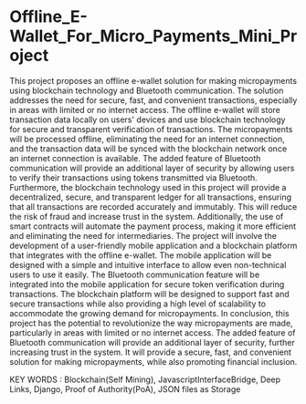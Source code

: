 # Offline_E-Wallet_For_Micro_Payments_Mini_Project

This project proposes an offline e-wallet solution for making micropayments using blockchain technology and Bluetooth communication. The solution addresses the need for secure, fast, and convenient transactions, especially in areas with limited or no internet access. The offline e-wallet will store transaction data locally on users' devices and use blockchain technology for secure and transparent verification of transactions. The micropayments will be processed offline, eliminating the need for an internet connection, and the transaction data will be synced with the blockchain network once an internet connection is available. The added feature of Bluetooth communication will provide an additional layer of security by allowing users to verify their transactions using tokens transmitted via Bluetooth. Furthermore, the blockchain technology used in this project will provide a decentralized, secure, and transparent ledger for all transactions, ensuring that all transactions are recorded accurately and immutably. This will reduce the risk of fraud and increase trust in the system. Additionally, the use of smart contracts will automate the payment process, making it more efficient and eliminating the need for intermediaries. The project will involve the development of a user-friendly mobile application and a blockchain platform that integrates with the offline e-wallet. The mobile application will be designed with a simple and intuitive interface to allow even non-technical users to use it easily. The Bluetooth communication feature will be integrated into the mobile application for secure token verification during transactions. The blockchain platform will be designed to support fast and secure transactions while also providing a high level of scalability to accommodate the growing demand for micropayments. In conclusion, this project has the potential to revolutionize the way micropayments are made, particularly in areas with limited or no internet access. The added feature of Bluetooth communication will provide an additional layer of security, further increasing trust in the system. It will provide a secure, fast, and convenient solution for making micropayments, while also promoting financial inclusion.


KEY WORDS : Blockchain(Self Mining), JavascriptInterfaceBridge, Deep Links, Django, Proof of Authority(PoA), JSON files as Storage
